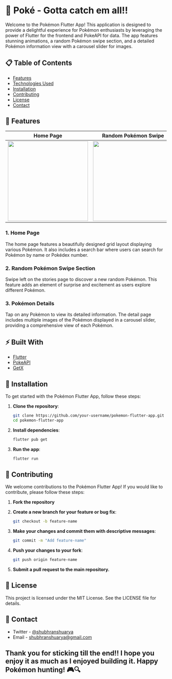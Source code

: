 # 🌟 Poké - Gotta catch em all!!

Welcome to the Pokémon Flutter App! This application is designed to provide a delightful experience for Pokémon enthusiasts by leveraging the power of Flutter for the frontend and PokeAPI for data. The app features stunning animations, a random Pokémon swipe section, and a detailed Pokémon information view with a carousel slider for images.

## 📋 Table of Contents
- [Features]()
- [Technologies Used]()
- [Installation]()
- [Contributing]()
- [License]()
- [Contact]()

## 🎉 Features

| Home Page | Random Pokémon Swipe | Pokémon Details |
| --- | --- | --- |
| <img src="https://github.com/user-attachments/assets/eb021b78-671c-4719-bde2-88691f5f0b29" width="250" /> | <img src="https://github.com/user-attachments/assets/086f403e-e320-4f7a-85ad-06eb21346281" width="250" />  | <img src="https://github.com/user-attachments/assets/7d682a2c-2b2d-4ecf-a306-2bc3af9486db" width="250" /> |

### 1. Home Page

The home page features a beautifully designed grid layout displaying various Pokémon. It also includes a search bar where users can search for Pokémon by name or Pokédex number.

### 2. Random Pokémon Swipe Section

Swipe left on the stories page to discover a new random Pokémon. This feature adds an element of surprise and excitement as users explore different Pokémon.

### 3. Pokémon Details

Tap on any Pokémon to view its detailed information. The detail page includes multiple images of the Pokémon displayed in a carousel slider, providing a comprehensive view of each Pokémon.

## ⚡️ Built With

- [Flutter](https://flutter.dev/)
- [PokeAPI](https://pokeapi.co/docs/v2)
- [GetX](https://pub.dev/packages/get)

## 🚀 Installation

To get started with the Pokémon Flutter App, follow these steps:

1. **Clone the repository**:
   ```bash
   git clone https://github.com/your-username/pokemon-flutter-app.git
   cd pokemon-flutter-app

2. **Install dependencies**:
   ```bash
   flutter pub get

3. **Run the app**:
   ```bash
   flutter run

## 🤝 Contributing

We welcome contributions to the Pokémon Flutter App! If you would like to contribute, please follow these steps:

1. **Fork the repository**

2. **Create a new branch for your feature or bug fix**:
   ```bash
   git checkout -b feature-name

3. **Make your changes and commit them with descriptive messages**:
   ```bash
   git commit -m "Add feature-name"

4. **Push your changes to your fork**:
   ```bash
   git push origin feature-name

5. **Submit a pull request to the main repository.**

## 📄 License

This project is licensed under the MIT License. See the LICENSE file for details.

## 💭 Contact
* Twitter - [@shubhranshuarya](https://twitter.com/shubhranshuarya)
* Email - [shubhranshuarya@gmail.com](shubhranshuarya@gmail.com)

## Thank you for sticking till the end!! I hope you enjoy it as much as I enjoyed building it. Happy Pokémon hunting! 🎮🔍
